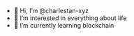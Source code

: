 - 👋 Hi, I’m @charlestan-xyz
- 👀 I’m interested in everything about life
- 🌱 I’m currently learning blockchain

<!---
charlestan-xyz/charlestan-xyz is a ✨ special ✨ repository because its `README.md` (this file) appears on your GitHub profile.
You can click the Preview link to take a look at your changes.
--->

